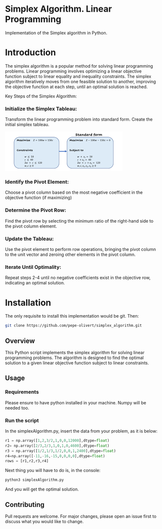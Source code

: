 # Simplex Algorithm. Linear Programming

Implementation of the Simplex algorithm in Python.

# Introduction

The simplex algorithm is a popular method for solving linear programming problems. Linear programming involves optimizing a linear objective function subject to linear equality and inequality constraints. The simplex algorithm iteratively moves from one feasible solution to another, improving the objective function at each step, until an optimal solution is reached.

Key Steps of the Simplex Algorithm:
### Initialize the Simplex Tableau:

Transform the linear programming problem into standard form.
Create the initial simplex tableau.

![Screenshot](images/simplex_tableau.png)
### Identify the Pivot Element:

Choose a pivot column based on the most negative coefficient in the objective function (if maximizing)
### Determine the Pivot Row:

Find the pivot row by selecting the minimum ratio of the right-hand side to the pivot column element.
### Update the Tableau:

Use the pivot element to perform row operations, bringing the pivot column to the unit vector and zeroing other elements in the pivot column.


### Iterate Until Optimality:

Repeat steps 2-4 until no negative coefficients exist in the objective row, indicating an optimal solution.

# Installation

The only requisite to install this implementation would be git. Then: 

```bash
git clone https://github.com/pepe-olivert/simplex_algorithm.git
```

## Overview

This Python script implements the simplex algorithm for solving linear programming problems. The algorithm is designed to find the optimal solution to a given linear objective function subject to linear constraints.



## Usage

### Requirements

Please ensure to have python installed in your machine. Numpy will be needed too.

### Run the script

In the simplexAlgorithm.py, insert the data from your problem, as it is below:

```python
r1 = np.array([1,2,3/2,1,0,0,12000],dtype=float)
r2= np.array([2/3,2/3,1,0,1,0,4600],dtype=float)
r3 = np.array([1/2,1/3,1/2,0,0,1,2400],dtype=float)
r4=np.array([-11,-16,-15,0,0,0,0],dtype=float)
rows = [r1,r2,r3,r4]
```

Next thing you will have to do is, in the console:


```bash
python3 simplexAlgorithm.py
```

And you will get the optimal solution.

## Contributing

Pull requests are welcome. For major changes, please open an issue first
to discuss what you would like to change.
